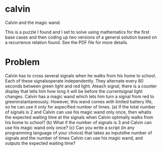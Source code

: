 # calvin
Calvin and the magic wand.

This is a puzzle I found and I set to solve using mathematics for the first base cases and then coding up two versions of a general solution based on a recurrence relation found.
See the PDF file for more details.

# Problem
Calvin has to cross several signals when he walks from his home to school. Each of these signalsoperate independently. They alternate every 80 seconds between green light and red light. Ateach signal, there is a counter display that tells him how long it will be before the currentsignal light changes. Calvin has a magic wand which lets him turn a signal from red to greeninstantaneously. However, this wand comes with limited battery life, so he can use it only for aspecified number of times.
    (a) If the total number of signals is 2 and Calvin can use his magic wand only once, then whatis the expected waiting time at the signals when Calvin optimally walks from his home to school?
     (b) What if the number of signals is 3 and Calvin can use his magic wand only once?
     (c) Can you write a script (in any programming language of your choice) that takes as inputsthe number of signals and the number of times Calvin can use his magic wand, and outputs the expected waiting time?
